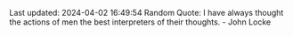 Last updated: 2024-04-02 16:49:54
Random Quote: I have always thought the actions of men the best interpreters of their thoughts. - John Locke